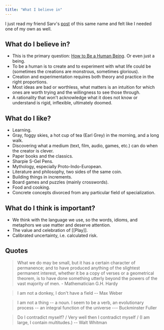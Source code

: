 ```yaml
---
title: "What I believe in"
---
```


I just read my friend Sarv's [post](https://sarvasvkulpati.com/blog/believe) of this same name and felt like I needed one of my own as well.

## What do I believe in?

- This is the primary question: [How to Be a Human Being](https://www.allmusic.com/album/how-to-be-a-human-being-mw0002957549). Or even just a being.
- To be a human is to create and to experiment with what life could be (sometimes the creations are monstrous, sometimes glorious). 
- Creation and experimentation requires both theory and practice in the right proportions.
- Most ideas are bad or worthless, what matters is an intuition for which ones are worth trying and the willingness to see those through.
- A rationality that won't acknowledge what it does not know or understand is rigid, inflexible, ultimately doomed.

## What do I like?

- Learning.
- Gray, foggy skies, a hot cup of tea (Earl Grey) in the morning, and a long walk.
- Discovering what a medium (text, film, audio, games, etc.) can do when the creator is clever. 
- Paper books and the classics.
- Sharpie S-Gel Pens.
- Mythology, especially Proto-Indo-European. 
- Literature and philosophy, two sides of the same coin.
- Building things in increments.
- Board games and puzzles (mainly crosswords).
- Food and cooking.
- Concrete concepts divorced from any particular field of specialization.

## What do I think is important?

- We think with the language we use, so the words, idioms, and metaphors we use matter and deserve attention.
- The value and celebration of [[Play]].
- Calibrated uncertainty, i.e. calculated risk.

## Quotes

> What we do may be small, but it has a certain character of permanence; and to have produced anything of the slightest permanent interest, whether it be a copy of verses or a geometrical theorem, is to have done something utterly beyond the powers of the vast majority of men. - Mathematician G.H. Hardy

> I am not a donkey, I don't have a field -- Max Weber

> I am not a thing -- a noun. I seem to be a verb, an evolutionary process -- an integral function of the universe --- Buckminster Fuller

> Do I contradict myself? / Very well then I contradict myself / (I am large, I contain multitudes.) -- Walt Whitman